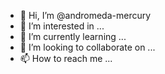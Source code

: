 - 👋 Hi, I’m @andromeda-mercury
- 👀 I’m interested in ...
- 🌱 I’m currently learning ...
- 💞️ I’m looking to collaborate on ...
- 📫 How to reach me ...

<!---
andromeda-mercury/andromeda-mercury is a ✨ special ✨ repository because its `README.md` (this file) appears on your GitHub profile.
You can click the Preview link to take a look at your changes.
--->
